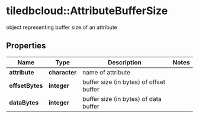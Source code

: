 # tiledbcloud::AttributeBufferSize

object representing buffer size of an attribute
## Properties
Name | Type | Description | Notes
------------ | ------------- | ------------- | -------------
**attribute** | **character** | name of attribute | 
**offsetBytes** | **integer** | buffer size (in bytes) of offset buffer | 
**dataBytes** | **integer** | buffer size (in bytes) of data buffer | 


